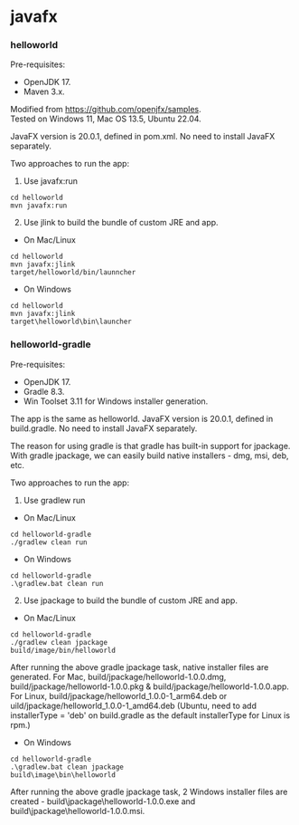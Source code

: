 # javafx

### helloworld

Pre-requisites: 
- OpenJDK 17.
- Maven 3.x.

Modified from https://github.com/openjfx/samples. \
Tested on Windows 11, Mac OS 13.5, Ubuntu 22.04.

JavaFX version is 20.0.1, defined in pom.xml. No need to install JavaFX separately.

Two approaches to run the app:

1. Use javafx:run
```
cd helloworld
mvn javafx:run
```

2. Use jlink to build the bundle of custom JRE and app. 
- On Mac/Linux
```
cd helloworld
mvn javafx:jlink
target/helloworld/bin/launncher
```
- On Windows
```
cd helloworld
mvn javafx:jlink
target\helloworld\bin\launcher
```

### helloworld-gradle

Pre-requisites: 
- OpenJDK 17.
- Gradle 8.3.
- Win Toolset 3.11 for Windows installer generation.

The app is the same as helloworld. JavaFX version is 20.0.1, defined in build.gradle. No need to install JavaFX separately.

The reason for using gradle is that gradle has built-in support for jpackage. With gradle jpackage, we can easily build native installers - dmg, msi, deb, etc.

Two approaches to run the app:

1. Use gradlew run
- On Mac/Linux
```
cd helloworld-gradle
./gradlew clean run
```
- On Windows
```
cd helloworld-gradle
.\gradlew.bat clean run
```
2. Use jpackage to build the bundle of custom JRE and app. 
- On Mac/Linux
```
cd helloworld-gradle
./gradlew clean jpackage
build/image/bin/helloworld
```
After running the above gradle jpackage task, native installer files are generated. For Mac, build/jpackage/helloworld-1.0.0.dmg, build/jpackage/helloworld-1.0.0.pkg & build/jpackage/helloworld-1.0.0.app. For Linux, build/jpackage/helloworld_1.0.0-1_arm64.deb or uild/jpackage/helloworld_1.0.0-1_amd64.deb (Ubuntu, need to add installerType = 'deb' on build.gradle as the default installerType for Linux is rpm.) 

- On Windows
```
cd helloworld-gradle
.\gradlew.bat clean jpackage
build\image\bin\helloworld
```
After running the above gradle jpackage task, 2 Windows installer files are created - build\jpackage\helloworld-1.0.0.exe and build\jpackage\helloworld-1.0.0.msi.
  
